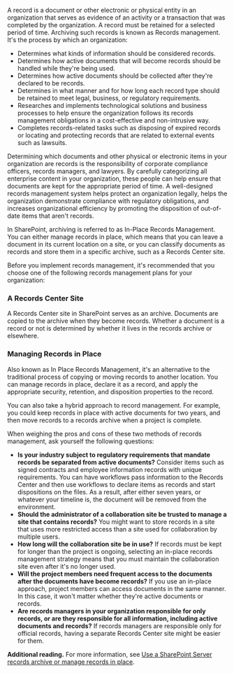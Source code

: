A record is a document or other electronic or physical entity in an organization that serves as evidence of an activity or a transaction that was completed by the organization. A record must be retained for a selected period of time. Archiving such records is known as Records management. It's the process by which an organization:<br>

 -  Determines what kinds of information should be considered records.
 -  Determines how active documents that will become records should be handled while they're being used.
 -  Determines how active documents should be collected after they're declared to be records.
 -  Determines in what manner and for how long each record type should be retained to meet legal, business, or regulatory requirements.
 -  Researches and implements technological solutions and business processes to help ensure the organization follows its records management obligations in a cost-effective and non-intrusive way.
 -  Completes records-related tasks such as disposing of expired records or locating and protecting records that are related to external events such as lawsuits.

Determining which documents and other physical or electronic items in your organization are records is the responsibility of corporate compliance officers, records managers, and lawyers. By carefully categorizing all enterprise content in your organization, these people can help ensure that documents are kept for the appropriate period of time. A well-designed records management system helps protect an organization legally, helps the organization demonstrate compliance with regulatory obligations, and increases organizational efficiency by promoting the disposition of out-of-date items that aren't records.

In SharePoint, archiving is referred to as In-Place Records Management. You can either manage records in place, which means that you can leave a document in its current location on a site, or you can classify documents as records and store them in a specific archive, such as a Records Center site.

Before you implement records management, it's recommended that you choose one of the following records management plans for your organization:

### A Records Center Site

A Records Center site in SharePoint serves as an archive. Documents are copied to the archive when they become records. Whether a document is a record or not is determined by whether it lives in the records archive or elsewhere.

### Managing Records in Place

Also known as In Place Records Management, it's an alternative to the traditional process of copying or moving records to another location. You can manage records in place, declare it as a record, and apply the appropriate security, retention, and disposition properties to the record.

You can also take a hybrid approach to record management. For example, you could keep records in place with active documents for two years, and then move records to a records archive when a project is complete.

When weighing the pros and cons of these two methods of records management, ask yourself the following questions:

 -  **Is your industry subject to regulatory requirements that mandate records be separated from active documents?** Consider items such as signed contracts and employee information records with unique requirements. You can have workflows pass information to the Records Center and then use workflows to declare items as records and start dispositions on the files. As a result, after either seven years, or whatever your timeline is, the document will be removed from the environment.
 -  **Should the administrator of a collaboration site be trusted to manage a site that contains records?** You might want to store records in a site that uses more restricted access than a site used for collaboration by multiple users.
 -  **How long will the collaboration site be in use?** If records must be kept for longer than the project is ongoing, selecting an in-place records management strategy means that you must maintain the collaboration site even after it's no longer used.
 -  **Will the project members need frequent access to the documents after the documents have become records?** If you use an in-place approach, project members can access documents in the same manner. In this case, it won't matter whether they're active documents or records.
 -  **Are records managers in your organization responsible for only records, or are they responsible for all information, including active documents and records?** If records managers are responsible only for official records, having a separate Records Center site might be easier for them.

**Additional reading.** For more information, see [Use a SharePoint Server records archive or manage records in place](/SharePoint/governance/use-a-records-archive-or-manage-records-in-place).

